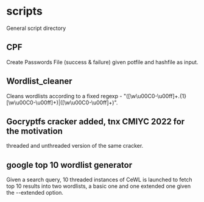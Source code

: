 # scripts
General script directory

## CPF
Create Passwords File (success & failure) given potfile and hashfile as input.

## Wordlist_cleaner
Cleans wordlists according to a fixed regexp - "([\w\u00C0-\u00ff]+.{1}[\w\u00C0-\u00ff]+)|([\w\u00C0-\u00ff]+)".

## Gocryptfs cracker added, tnx CMIYC 2022 for the motivation
threaded and unthreaded version of the same cracker.

## google top 10 wordlist generator
Given a search query, 10 threaded instances of CeWL is launched to fetch top 10 results into two wordlists, a basic one and one extended one given the --extended option.